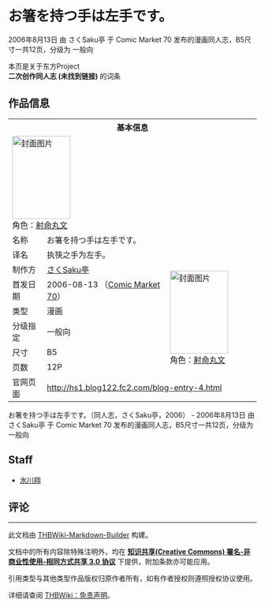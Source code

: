 # お箸を持つ手は左手です。

<!-- source html: G:\repos\THBWiki-Markdown-Builder\THBWikiMarkdown\Temp\main\5\59\ns0%3A%E3%81%8A%E7%AE%B8%E3%82%92%E6%8C%81%E3%81%A4%E6%89%8B%E3%81%AF%E5%B7%A6%E6%89%8B%E3%81%A7%E3%81%99%E3%80%82.html -->

2006年8月13日 由 さくSaku亭 于 Comic Market 70 发布的漫画同人志，B5尺寸一共12页，分级为 一般向

本页是关于东方Project  
 **二次创作同人志 (未找到链接)** 的词条
## 作品信息

<table><tbody><tr><th colspan="3">基本信息</th></tr><tr><td class="cover-artwork-mobile" colspan="2"><a href="./文件-お箸を持つ手は左手です。封面.jpg.md" class="image" title="封面图片"><img alt="封面图片" src="https://upload.thwiki.cc/thumb/5/50/%E3%81%8A%E7%AE%B8%E3%82%92%E6%8C%81%E3%81%A4%E6%89%8B%E3%81%AF%E5%B7%A6%E6%89%8B%E3%81%A7%E3%81%99%E3%80%82%E5%B0%81%E9%9D%A2.jpg/118px-%E3%81%8A%E7%AE%B8%E3%82%92%E6%8C%81%E3%81%A4%E6%89%8B%E3%81%AF%E5%B7%A6%E6%89%8B%E3%81%A7%E3%81%99%E3%80%82%E5%B0%81%E9%9D%A2.jpg" decoding="async" loading="lazy" width="118" height="168" srcset="https://upload.thwiki.cc/thumb/5/50/%E3%81%8A%E7%AE%B8%E3%82%92%E6%8C%81%E3%81%A4%E6%89%8B%E3%81%AF%E5%B7%A6%E6%89%8B%E3%81%A7%E3%81%99%E3%80%82%E5%B0%81%E9%9D%A2.jpg/177px-%E3%81%8A%E7%AE%B8%E3%82%92%E6%8C%81%E3%81%A4%E6%89%8B%E3%81%AF%E5%B7%A6%E6%89%8B%E3%81%A7%E3%81%99%E3%80%82%E5%B0%81%E9%9D%A2.jpg 1.5x, https://upload.thwiki.cc/thumb/5/50/%E3%81%8A%E7%AE%B8%E3%82%92%E6%8C%81%E3%81%A4%E6%89%8B%E3%81%AF%E5%B7%A6%E6%89%8B%E3%81%A7%E3%81%99%E3%80%82%E5%B0%81%E9%9D%A2.jpg/236px-%E3%81%8A%E7%AE%B8%E3%82%92%E6%8C%81%E3%81%A4%E6%89%8B%E3%81%AF%E5%B7%A6%E6%89%8B%E3%81%A7%E3%81%99%E3%80%82%E5%B0%81%E9%9D%A2.jpg 2x" data-file-width="422" data-file-height="600"></a><div class="cover-char">角色：<a href="./射命丸文.md" title="射命丸文">射命丸文</a></div></td>
</tr><tr><td class="label">名称</td><td colspan="2"> お箸を持つ手は左手です。 </td></tr><tr><td class="label">译名</td><td colspan="2"> 执筷之手为左手。 </td></tr><tr><td class="label">制作方</td><td><a href="./さくSaku亭.md" title="さくSaku亭">さくSaku亭</a></td><td class="cover-artwork" rowspan="6" style="min-width:168px;"><a href="./文件-お箸を持つ手は左手です。封面.jpg.md" class="image" title="封面图片"><img alt="封面图片" src="https://upload.thwiki.cc/thumb/5/50/%E3%81%8A%E7%AE%B8%E3%82%92%E6%8C%81%E3%81%A4%E6%89%8B%E3%81%AF%E5%B7%A6%E6%89%8B%E3%81%A7%E3%81%99%E3%80%82%E5%B0%81%E9%9D%A2.jpg/118px-%E3%81%8A%E7%AE%B8%E3%82%92%E6%8C%81%E3%81%A4%E6%89%8B%E3%81%AF%E5%B7%A6%E6%89%8B%E3%81%A7%E3%81%99%E3%80%82%E5%B0%81%E9%9D%A2.jpg" decoding="async" loading="lazy" width="118" height="168" srcset="https://upload.thwiki.cc/thumb/5/50/%E3%81%8A%E7%AE%B8%E3%82%92%E6%8C%81%E3%81%A4%E6%89%8B%E3%81%AF%E5%B7%A6%E6%89%8B%E3%81%A7%E3%81%99%E3%80%82%E5%B0%81%E9%9D%A2.jpg/177px-%E3%81%8A%E7%AE%B8%E3%82%92%E6%8C%81%E3%81%A4%E6%89%8B%E3%81%AF%E5%B7%A6%E6%89%8B%E3%81%A7%E3%81%99%E3%80%82%E5%B0%81%E9%9D%A2.jpg 1.5x, https://upload.thwiki.cc/thumb/5/50/%E3%81%8A%E7%AE%B8%E3%82%92%E6%8C%81%E3%81%A4%E6%89%8B%E3%81%AF%E5%B7%A6%E6%89%8B%E3%81%A7%E3%81%99%E3%80%82%E5%B0%81%E9%9D%A2.jpg/236px-%E3%81%8A%E7%AE%B8%E3%82%92%E6%8C%81%E3%81%A4%E6%89%8B%E3%81%AF%E5%B7%A6%E6%89%8B%E3%81%A7%E3%81%99%E3%80%82%E5%B0%81%E9%9D%A2.jpg 2x" data-file-width="422" data-file-height="600"></a><div class="cover-char">角色：<a href="./射命丸文.md" title="射命丸文">射命丸文</a></div></td>
</tr><tr><td class="label">首发日期</td><td>2006-08-13&#160;（<a href="/展会作品列表?e=Comic+Market%2370">Comic Market 70</a>）</td></tr><tr><td class="label">类型</td><td>漫画</td></tr><tr><td class="label">分级指定</td><td>一般向</td></tr><tr><td class="label">尺寸</td><td>B5</td></tr><tr><td class="label">页数</td><td>12P</td></tr>
<tr><td class="label">官网页面</td><td colspan="2"><a rel="nofollow" class="external free" href="http://hs1.blog122.fc2.com/blog-entry-4.html">http://hs1.blog122.fc2.com/blog-entry-4.html</a></td></tr></tbody></table>

お箸を持つ手は左手です。（同人志，さくSaku亭，2006） - 2006年8月13日 由 さくSaku亭 于 Comic Market 70 发布的漫画同人志，B5尺寸一共12页，分级为 一般向
## Staff
- [氷川翔](./氷川翔.md)

## 评论




---

此文档由 [THBWiki-Markdown-Builder](https://github.com/Delsin-Yu/THBWiki-Markdown-Builder) 构建。

文档中的所有内容除特殊注明外，均在 [**知识共享(Creative Commons) 署名-非商业性使用-相同方式共享 3.0 协议**](https://creativecommons.org/licenses/by-sa/3.0/deed.zh-hans) 下提供，附加条款亦可能应用。

引用类型与其他类型作品版权归原作者所有，如有作者授权则遵照授权协议使用。

详细请查阅 [THBWiki：免责声明](https://thbwiki.cc/THBWiki:%E5%85%8D%E8%B4%A3%E5%A3%B0%E6%98%8E)。

